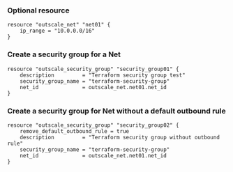 ### Optional resource

```hcl
resource "outscale_net" "net01" {
	ip_range = "10.0.0.0/16"
}
```

### Create a security group for a Net

```hcl
resource "outscale_security_group" "security_group01" {
	description         = "Terraform security group test"
	security_group_name = "terraform-security-group"
	net_id              = outscale_net.net01.net_id
}
```

### Create a security group for Net without a default outbound rule 

```hcl
resource "outscale_security_group" "security_group02" {
    remove_default_outbound_rule = true
    description         = "Terraform security group without outbound rule"
    security_group_name = "terraform-security-group"
    net_id              = outscale_net.net01.net_id
}
```